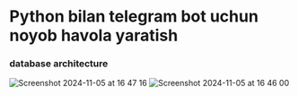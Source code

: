 # Python bilan telegram bot uchun noyob havola yaratish

### database architecture
![Screenshot 2024-11-05 at 16 47 16](https://github.com/user-attachments/assets/d8b11345-799c-4676-8a14-e6dda9d8cd3c)
![Screenshot 2024-11-05 at 16 46 00](https://github.com/user-attachments/assets/fc46745e-4c2f-4a03-b45f-aa96c7c29bdc)
